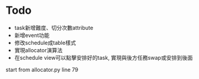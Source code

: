 # Todo
- task新增難度、切分次數attribute
- 新增event功能
- 修改schedule成table樣式
- 實現allocator演算法
- 在schedule view可以點擊安排好的task, 實現與後方任務swap或安排到後面

start from allocator.py line 79